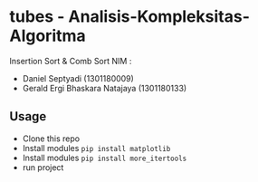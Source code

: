 # tubes - Analisis-Kompleksitas-Algoritma
Insertion Sort &amp; Comb Sort
NIM : 
- Daniel Septyadi (1301180009)
- Gerald Ergi Bhaskara Natajaya (1301180133)
## Usage
- Clone this repo
- Install modules `pip install matplotlib`
- Install modules `pip install more_itertools`
- run project
